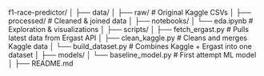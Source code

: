 f1-race-predictor/
│
├── data/
│   ├── raw/                # Original Kaggle CSVs
│   ├── processed/          # Cleaned & joined data
│
├── notebooks/
│   └── eda.ipynb           # Exploration & visualizations
│
├── scripts/
│   ├── fetch_ergast.py     # Pulls latest data from Ergast API
│   ├── clean_kaggle.py     # Cleans and merges Kaggle data
│   └── build_dataset.py    # Combines Kaggle + Ergast into one dataset
│
├── models/
│   └── baseline_model.py   # First attempt ML model
│
├── README.md
